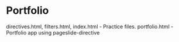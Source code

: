 # Portfolio
directives.html, filters.html, index.html - Practice files.
portfolio.html - Portfolio app using pageslide-directive
